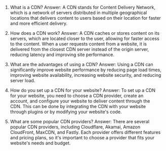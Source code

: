 1. What is a CDN? 
Answer: A CDN stands for Content Delivery Network, which is a network of servers distributed in multiple geographical locations that delivers content to users based on their location for faster and more efficient delivery.

2. How does a CDN work? 
Answer: A CDN caches or stores content on its servers, which are located closer to the user, allowing for faster access to the content. When a user requests content from a website, it is delivered from the closest CDN server instead of the origin server, reducing latency and improving site performance.

3. What are the advantages of using a CDN? 
Answer: Using a CDN can significantly improve website performance by reducing page load times, improving website availability, increasing website security, and reducing server load.

4. How do you set up a CDN for your website? 
Answer: To set up a CDN for your website, you need to choose a CDN provider, create an account, and configure your website to deliver content through the CDN. This can be done by integrating the CDN with your website through plugins or by modifying your website's code.

5. What are some popular CDN providers? 
Answer: There are several popular CDN providers, including Cloudflare, Akamai, Amazon CloudFront, MaxCDN, and Fastly. Each provider offers different features and pricing plans, so it's important to choose a provider that fits your website's needs and budget.